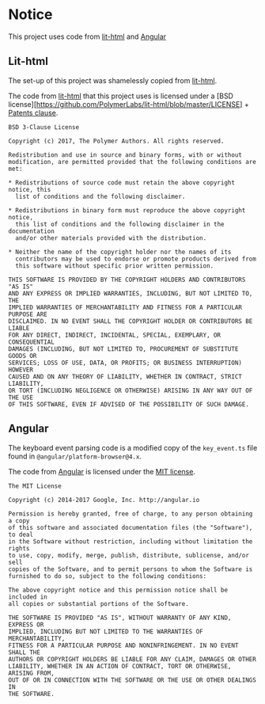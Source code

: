 # Notice

This project uses code from [lit-html][lit-html] and [Angular][angular]

## Lit-html

The set-up of this project was shamelessly copied from [lit-html][lit-html].

The code from [lit-html][lit-html] that this project uses is licensed under a
[BSD license][https://github.com/PolymerLabs/lit-html/blob/master/LICENSE] +
[Patents clause](http://polymer.github.io/PATENTS.txt).

```
BSD 3-Clause License

Copyright (c) 2017, The Polymer Authors. All rights reserved.

Redistribution and use in source and binary forms, with or without
modification, are permitted provided that the following conditions are met:

* Redistributions of source code must retain the above copyright notice, this
  list of conditions and the following disclaimer.

* Redistributions in binary form must reproduce the above copyright notice,
  this list of conditions and the following disclaimer in the documentation
  and/or other materials provided with the distribution.

* Neither the name of the copyright holder nor the names of its
  contributors may be used to endorse or promote products derived from
  this software without specific prior written permission.

THIS SOFTWARE IS PROVIDED BY THE COPYRIGHT HOLDERS AND CONTRIBUTORS "AS IS"
AND ANY EXPRESS OR IMPLIED WARRANTIES, INCLUDING, BUT NOT LIMITED TO, THE
IMPLIED WARRANTIES OF MERCHANTABILITY AND FITNESS FOR A PARTICULAR PURPOSE ARE
DISCLAIMED. IN NO EVENT SHALL THE COPYRIGHT HOLDER OR CONTRIBUTORS BE LIABLE
FOR ANY DIRECT, INDIRECT, INCIDENTAL, SPECIAL, EXEMPLARY, OR CONSEQUENTIAL
DAMAGES (INCLUDING, BUT NOT LIMITED TO, PROCUREMENT OF SUBSTITUTE GOODS OR
SERVICES; LOSS OF USE, DATA, OR PROFITS; OR BUSINESS INTERRUPTION) HOWEVER
CAUSED AND ON ANY THEORY OF LIABILITY, WHETHER IN CONTRACT, STRICT LIABILITY,
OR TORT (INCLUDING NEGLIGENCE OR OTHERWISE) ARISING IN ANY WAY OUT OF THE USE
OF THIS SOFTWARE, EVEN IF ADVISED OF THE POSSIBILITY OF SUCH DAMAGE.
```

## Angular

The keyboard event parsing code is a modified copy of the `key_event.ts` file found in `@angular/platform-browser@4.x`.

The code from [Angular][angular] is licensed under the [MIT license](https://angular.io/license).

```
The MIT License

Copyright (c) 2014-2017 Google, Inc. http://angular.io

Permission is hereby granted, free of charge, to any person obtaining a copy
of this software and associated documentation files (the "Software"), to deal
in the Software without restriction, including without limitation the rights
to use, copy, modify, merge, publish, distribute, sublicense, and/or sell
copies of the Software, and to permit persons to whom the Software is
furnished to do so, subject to the following conditions:

The above copyright notice and this permission notice shall be included in
all copies or substantial portions of the Software.

THE SOFTWARE IS PROVIDED "AS IS", WITHOUT WARRANTY OF ANY KIND, EXPRESS OR
IMPLIED, INCLUDING BUT NOT LIMITED TO THE WARRANTIES OF MERCHANTABILITY,
FITNESS FOR A PARTICULAR PURPOSE AND NONINFRINGEMENT. IN NO EVENT SHALL THE
AUTHORS OR COPYRIGHT HOLDERS BE LIABLE FOR ANY CLAIM, DAMAGES OR OTHER
LIABILITY, WHETHER IN AN ACTION OF CONTRACT, TORT OR OTHERWISE, ARISING FROM,
OUT OF OR IN CONNECTION WITH THE SOFTWARE OR THE USE OR OTHER DEALINGS IN
THE SOFTWARE.
```

[lit-html]: https://github.com/PolymerLabs/lit-html
[angular]: https://github.com/angular/angular